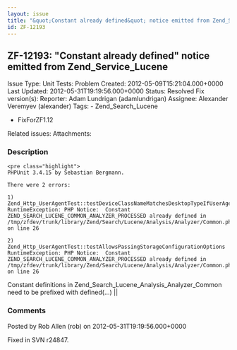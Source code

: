 ```yaml
---
layout: issue
title: "&quot;Constant already defined&quot; notice emitted from Zend_Service_Lucene"
id: ZF-12193
---
```


ZF-12193: "Constant already defined" notice emitted from Zend\_Service\_Lucene
------------------------------------------------------------------------------

 Issue Type: Unit Tests: Problem Created: 2012-05-09T15:21:04.000+0000 Last Updated: 2012-05-31T19:19:56.000+0000 Status: Resolved Fix version(s): 
 Reporter:  Adam Lundrigan (adamlundrigan)  Assignee:  Alexander Veremyev (alexander)  Tags: - Zend\_Search\_Lucene
- FixForZF1.12
 
 Related issues: 
 Attachments: 
### Description

 
    <pre class="highlight">
    PHPUnit 3.4.15 by Sebastian Bergmann.
    
    There were 2 errors:
    
    1) Zend_Http_UserAgentTest::testDeviceClassNameMatchesDesktopTypeIfUserAgentDoesNotMatch
    RuntimeException: PHP Notice:  Constant ZEND_SEARCH_LUCENE_COMMON_ANALYZER_PROCESSED already defined in /tmp/zfdev/trunk/library/Zend/Search/Lucene/Analysis/Analyzer/Common.php on line 26
    
    2) Zend_Http_UserAgentTest::testAllowsPassingStorageConfigurationOptions
    RuntimeException: PHP Notice:  Constant ZEND_SEARCH_LUCENE_COMMON_ANALYZER_PROCESSED already defined in /tmp/zfdev/trunk/library/Zend/Search/Lucene/Analysis/Analyzer/Common.php on line 26
    


Constant definitions in Zend\_Search\_Lucene\_Analysis\_Analyzer\_Common need to be prefixed with defined(...) ||

 

 

### Comments

Posted by Rob Allen (rob) on 2012-05-31T19:19:56.000+0000

Fixed in SVN r24847.

 

 